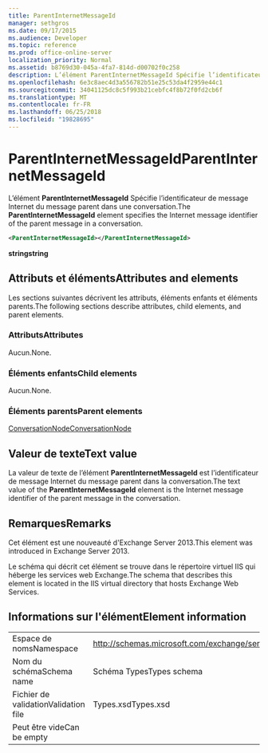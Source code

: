 ```yaml
---
title: ParentInternetMessageId
manager: sethgros
ms.date: 09/17/2015
ms.audience: Developer
ms.topic: reference
ms.prod: office-online-server
localization_priority: Normal
ms.assetid: b8769d30-045a-4fa7-814d-d00702f0c258
description: L’élément ParentInternetMessageId Spécifie l’identificateur de message Internet du message parent dans une conversation.
ms.openlocfilehash: 6e3c8aec4d3a556782b51e25c53da4f2959e44c1
ms.sourcegitcommit: 34041125dc8c5f993b21cebfc4f8b72f0fd2cb6f
ms.translationtype: MT
ms.contentlocale: fr-FR
ms.lasthandoff: 06/25/2018
ms.locfileid: "19828695"
---
```

# <a name="parentinternetmessageid"></a><span data-ttu-id="c88ec-103">ParentInternetMessageId</span><span class="sxs-lookup"><span data-stu-id="c88ec-103">ParentInternetMessageId</span></span>

<span data-ttu-id="c88ec-104">L’élément **ParentInternetMessageId** Spécifie l’identificateur de message Internet du message parent dans une conversation.</span><span class="sxs-lookup"><span data-stu-id="c88ec-104">The **ParentInternetMessageId** element specifies the Internet message identifier of the parent message in a conversation.</span></span> 
  
```XML
<ParentInternetMessageId></ParentInternetMessageId>
```

<span data-ttu-id="c88ec-105">**string**</span><span class="sxs-lookup"><span data-stu-id="c88ec-105">**string**</span></span>

## <a name="attributes-and-elements"></a><span data-ttu-id="c88ec-106">Attributs et éléments</span><span class="sxs-lookup"><span data-stu-id="c88ec-106">Attributes and elements</span></span>

<span data-ttu-id="c88ec-107">Les sections suivantes décrivent les attributs, éléments enfants et éléments parents.</span><span class="sxs-lookup"><span data-stu-id="c88ec-107">The following sections describe attributes, child elements, and parent elements.</span></span>
  
### <a name="attributes"></a><span data-ttu-id="c88ec-108">Attributs</span><span class="sxs-lookup"><span data-stu-id="c88ec-108">Attributes</span></span>

<span data-ttu-id="c88ec-109">Aucun.</span><span class="sxs-lookup"><span data-stu-id="c88ec-109">None.</span></span>
  
### <a name="child-elements"></a><span data-ttu-id="c88ec-110">Éléments enfants</span><span class="sxs-lookup"><span data-stu-id="c88ec-110">Child elements</span></span>

<span data-ttu-id="c88ec-111">Aucun.</span><span class="sxs-lookup"><span data-stu-id="c88ec-111">None.</span></span>
  
### <a name="parent-elements"></a><span data-ttu-id="c88ec-112">Éléments parents</span><span class="sxs-lookup"><span data-stu-id="c88ec-112">Parent elements</span></span>

[<span data-ttu-id="c88ec-113">ConversationNode</span><span class="sxs-lookup"><span data-stu-id="c88ec-113">ConversationNode</span></span>](conversationnode.md)
  
## <a name="text-value"></a><span data-ttu-id="c88ec-114">Valeur de texte</span><span class="sxs-lookup"><span data-stu-id="c88ec-114">Text value</span></span>

<span data-ttu-id="c88ec-115">La valeur de texte de l’élément **ParentInternetMessageId** est l’identificateur de message Internet du message parent dans la conversation.</span><span class="sxs-lookup"><span data-stu-id="c88ec-115">The text value of the **ParentInternetMessageId** element is the Internet message identifier of the parent message in the conversation.</span></span> 
  
## <a name="remarks"></a><span data-ttu-id="c88ec-116">Remarques</span><span class="sxs-lookup"><span data-stu-id="c88ec-116">Remarks</span></span>

<span data-ttu-id="c88ec-117">Cet élément est une nouveauté d'Exchange Server 2013.</span><span class="sxs-lookup"><span data-stu-id="c88ec-117">This element was introduced in Exchange Server 2013.</span></span>
  
<span data-ttu-id="c88ec-118">Le schéma qui décrit cet élément se trouve dans le répertoire virtuel IIS qui héberge les services web Exchange.</span><span class="sxs-lookup"><span data-stu-id="c88ec-118">The schema that describes this element is located in the IIS virtual directory that hosts Exchange Web Services.</span></span>
  
## <a name="element-information"></a><span data-ttu-id="c88ec-119">Informations sur l'élément</span><span class="sxs-lookup"><span data-stu-id="c88ec-119">Element information</span></span>

|||
|:-----|:-----|
|<span data-ttu-id="c88ec-120">Espace de noms</span><span class="sxs-lookup"><span data-stu-id="c88ec-120">Namespace</span></span>  <br/> |http://schemas.microsoft.com/exchange/services/2006/types  <br/> |
|<span data-ttu-id="c88ec-121">Nom du schéma</span><span class="sxs-lookup"><span data-stu-id="c88ec-121">Schema name</span></span>  <br/> |<span data-ttu-id="c88ec-122">Schéma Types</span><span class="sxs-lookup"><span data-stu-id="c88ec-122">Types schema</span></span>  <br/> |
|<span data-ttu-id="c88ec-123">Fichier de validation</span><span class="sxs-lookup"><span data-stu-id="c88ec-123">Validation file</span></span>  <br/> |<span data-ttu-id="c88ec-124">Types.xsd</span><span class="sxs-lookup"><span data-stu-id="c88ec-124">Types.xsd</span></span>  <br/> |
|<span data-ttu-id="c88ec-125">Peut être vide</span><span class="sxs-lookup"><span data-stu-id="c88ec-125">Can be empty</span></span>  <br/> ||
   

